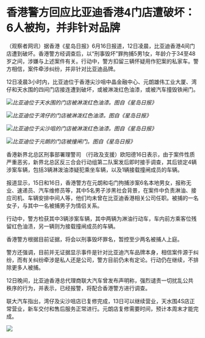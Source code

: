 

# 香港警方回应比亚迪香港4门店遭破坏：6人被拘，并非针对品牌

（观察者网讯）据香港《星岛日报》6月16日报道，12日凌晨，比亚迪香港4间门店遭到破坏。香港警方经调查后，以“刑事毁坏”罪拘捕5男1女，年龄介于34至48岁之间，涉嫌与上述案件有关。行动中，警方扣留三辆怀疑用作犯案的私家车。警方相信，案件牵涉纠纷，并非针对比亚迪品牌。

12日凌晨3小时内，比亚迪位于香港尖沙咀中晶金融中心、元朗雄伟工业大厦、湾仔和天水围的四间门店接连遭到破坏，或被淋泼红色油漆，或被汽车撞毁铁闸门。

![](https://inews.gtimg.com/newsapp_bt/0/15807209881/1000)_比亚迪位于天水围的门店被淋泼红色油漆。图自《星岛日报》_

![](https://inews.gtimg.com/newsapp_bt/0/15807209882/1000)_比亚迪位于湾仔的门店被淋泼红色油漆。图自《星岛日报》_

![](https://inews.gtimg.com/newsapp_bt/0/15807209884/1000)_比亚迪位于尖沙咀的门店被淋泼红色油漆。图自《星岛日报》_

![](https://inews.gtimg.com/newsapp_bt/0/15807209885/1000)_比亚迪位于元朗的门店被撞闸门。图自《星岛日报》_

香港新界北总区刑事部署理警司
（行政及支援）欧阳德16日表示，由于案件性质严重恶劣，新界北总区反三合会行动组第二队案发后即时接手调查，其后锁定4辆涉案车辆，包括3辆淋泼油漆疑犯乘坐车辆，以及1辆接载撞闸成员的车辆。

报道显示，15日和16日，香港警方在元朗和屯门拘捕涉案6名本地男女，报称无业、速递员、汽车维修员等，其中5名男子涉黑社会背景，在案件中负责淋油、接应司机、车辆安排中间人等，他们均未曾在比亚迪香港相关公司任职。被捕的一名女子，与其中一名被捕男子为情侣关系。

行动中，警方检获其中3辆涉案车辆，其中两辆为淋油行动车，车内前方乘客位残留红色油渍，另一辆则为接载撞闸成员的车辆。

香港警方根据目前证据，将会以刑事毁坏罪名，暂控至少两名被捕人上庭。

警方还强调，目前并无证据显示事件是针对比亚迪汽车品牌本身，相信案件源于纠纷，而有关纠纷牵涉是私人还是公司，警方目前仍未有定论。行动仍在继续，不排除更多人被捕。

12日晚间，比亚迪香港总代理商联大汽车曾发布声明称，强烈谴责一切扰乱公共秩序的行为，并表示，已经报警，将配合香港警方进行调查。

联大汽车指出，湾仔及尖沙咀店已复修完成，13日可以继续营业，天水围4S店正常营业，新车交付和售后服务正常进行。元朗店复修需要时间，预计本周末才能完成。

![](https://inews.gtimg.com/newsapp_bt/0/15807209886/1000)

